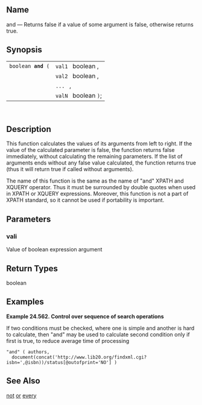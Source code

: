 <div>

<div>

</div>

<div>

## Name

and — Returns false if a value of some argument is false, otherwise
returns true.

</div>

<div>

## Synopsis

<div>

|                         |                      |
|-------------------------|----------------------|
| `boolean `**`and`**` (` | `val1 ` boolean ,    |
|                         | `val2 ` boolean ,    |
|                         | `... ` ,             |
|                         | `valN ` boolean `)`; |

<div>

 

</div>

</div>

</div>

<div>

## Description

This function calculates the values of its arguments from left to right.
If the value of the calculated parameter is false, the function returns
false immediately, without calculating the remaining parameters. If the
list of arguments ends without any false value calculated, the function
returns true (thus it will return true if called without arguments).

The name of this function is the same as the name of "and" XPATH and
XQUERY operator. Thus it must be surrounded by double quotes when used
in XPATH or XQUERY expressions. Moreover, this function is not a part of
XPATH standard, so it cannot be used if portability is important.

</div>

<div>

## Parameters

<div>

### vali

Value of boolean expression argument

</div>

</div>

<div>

## Return Types

boolean

</div>

<div>

## Examples

<div>

**Example 24.562. Control over sequence of search operations**

<div>

If two conditions must be checked, where one is simple and another is
hard to calculate, then "and" may be used to calculate second condition
only if first is true, to reduce average time of processing

``` screen
"and" ( authors,
  document(concat('http://www.lib20.org/findxml.cgi?isbn=',@isbn))/status[@outofprint='NO'] )
```

</div>

</div>

  

</div>

<div>

## See Also

<a href="xpf_not.html" class="link" title="not">not</a>
<a href="xpf_or.html" class="link" title="or">or</a>
<a href="xpf_every.html" class="link" title="every">every</a>

</div>

</div>
